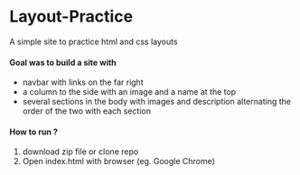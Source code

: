 # Layout-Practice
A simple site to practice html and css layouts

#### Goal was to build a site with
- navbar with links on the far right
- a column to the side with an image and a name at the top
- several sections in the body with images and description alternating the order of the two with each section

#### How to run ?
1. download zip file or clone repo
2. Open index.html with browser (eg. Google Chrome)
